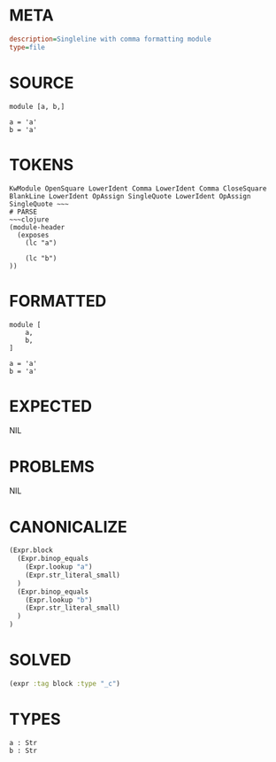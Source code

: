 # META
~~~ini
description=Singleline with comma formatting module
type=file
~~~
# SOURCE
~~~roc
module [a, b,]

a = 'a'
b = 'a'
~~~
# TOKENS
~~~text
KwModule OpenSquare LowerIdent Comma LowerIdent Comma CloseSquare BlankLine LowerIdent OpAssign SingleQuote LowerIdent OpAssign SingleQuote ~~~
# PARSE
~~~clojure
(module-header
  (exposes
    (lc "a")

    (lc "b")
))
~~~
# FORMATTED
~~~roc
module [
	a,
	b,
]

a = 'a'
b = 'a'
~~~
# EXPECTED
NIL
# PROBLEMS
NIL
# CANONICALIZE
~~~clojure
(Expr.block
  (Expr.binop_equals
    (Expr.lookup "a")
    (Expr.str_literal_small)
  )
  (Expr.binop_equals
    (Expr.lookup "b")
    (Expr.str_literal_small)
  )
)
~~~
# SOLVED
~~~clojure
(expr :tag block :type "_c")
~~~
# TYPES
~~~roc
a : Str
b : Str
~~~
